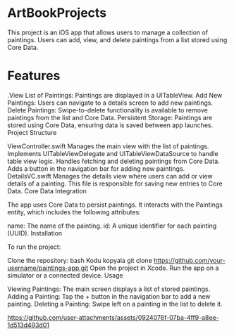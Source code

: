 # ArtBookProjects

This project is an iOS app that allows users to manage a collection of paintings. Users can add, view, and delete paintings from a list stored using Core Data.

# Features

.View List of Paintings: Paintings are displayed in a UITableView.
Add New Paintings: Users can navigate to a details screen to add new paintings.
Delete Paintings: Swipe-to-delete functionality is available to remove paintings from the list and Core Data.
Persistent Storage: Paintings are stored using Core Data, ensuring data is saved between app launches.
Project Structure

ViewController.swift
Manages the main view with the list of paintings.
Implements UITableViewDelegate and UITableViewDataSource to handle table view logic.
Handles fetching and deleting paintings from Core Data.
Adds a button in the navigation bar for adding new paintings.
DetailsVC.swift
Manages the details view where users can add or view details of a painting.
This file is responsible for saving new entries to Core Data.
Core Data Integration

The app uses Core Data to persist paintings. It interacts with the Paintings entity, which includes the following attributes:

name: The name of the painting.
id: A unique identifier for each painting (UUID).
Installation

To run the project:

Clone the repository:
bash
Kodu kopyala
git clone https://github.com/your-username/paintings-app.git
Open the project in Xcode.
Run the app on a simulator or a connected device.
Usage

Viewing Paintings: The main screen displays a list of stored paintings.
Adding a Painting: Tap the + button in the navigation bar to add a new painting.
Deleting a Painting: Swipe left on a painting in the list to delete it.

















https://github.com/user-attachments/assets/0924076f-07ba-4ff9-a8ee-1d513d493d01











